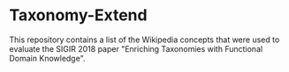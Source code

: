 # Taxonomy-Extend

This repository contains a list of the Wikipedia concepts that were used to evaluate the SIGIR 2018 paper "Enriching Taxonomies with Functional Domain Knowledge".
